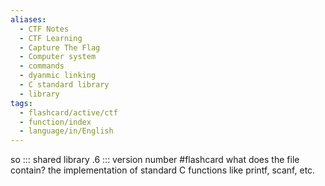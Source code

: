```yaml
---
aliases:
  - CTF Notes
  - CTF Learning
  - Capture The Flag
  - Computer system
  - commands 
  - dyanmic linking
  - C standard library
  - library
tags:
  - flashcard/active/ctf
  - function/index
  - language/in/English
---
```


so ::: shared library 
.6 ::: version number
#flashcard what does the file contain?
the implementation of standard C functions like printf, scanf, etc. 
